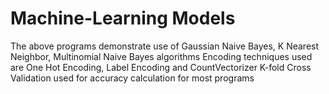 # Machine-Learning Models

The above programs demonstrate use of Gaussian Naive Bayes, K Nearest Neighbor, Multinomial Naive Bayes algorithms
Encoding techniques used are One Hot Encoding, Label Encoding and CountVectorizer 
K-fold Cross Validation used for accuracy calculation for most programs
